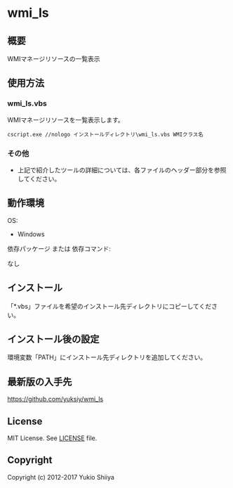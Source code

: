# wmi_ls

## 概要

WMIマネージリソースの一覧表示

## 使用方法

### wmi_ls.vbs

WMIマネージリソースを一覧表示します。

    cscript.exe //nologo インストールディレクトリ\wmi_ls.vbs WMIクラス名

### その他

* 上記で紹介したツールの詳細については、各ファイルのヘッダー部分を参照してください。

## 動作環境

OS:

* Windows

依存パッケージ または 依存コマンド:

なし

## インストール

「*.vbs」ファイルを希望のインストール先ディレクトリにコピーしてください。

## インストール後の設定

環境変数「PATH」にインストール先ディレクトリを追加してください。

## 最新版の入手先

<https://github.com/yuksiy/wmi_ls>

## License

MIT License. See [LICENSE](https://github.com/yuksiy/wmi_ls/blob/master/LICENSE) file.

## Copyright

Copyright (c) 2012-2017 Yukio Shiiya
